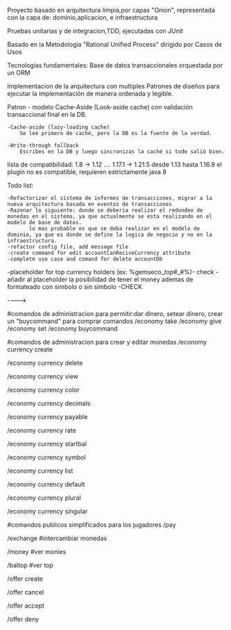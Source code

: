 Proyecto basado en arquitectura limpia,por capas "Onion", representada con la capa de: dominio,aplicacion, e infraestructura

Pruebas unitarias y de integracion,TDD, ejecutadas con JUnit

Basado en la Metodologia "Rational Unified Process" dirigido por Casos de Usos

Tecnologias fundamentales: Base de datos transaccionales orquestada por un ORM

Implementacion de la arquitectura con multiples Patrones de diseños para ejecutar la implementación de manera ordenada y legible.


Patron - modelo Cache-Aside (Look-aside cache) con validación transaccional final en la DB.

    -Cache-aside (lazy-loading cache)
        Se lee primero de caché, pero la DB es la fuente de la verdad.

    -Write-through fallback
        Escribes en la DB y luego sincronizas la caché si todo salió bien.

lista de compatibilidad: 1.8 -> 1.12 .... 1.17.1 -> 1.21.5
desde 1.13 hasta 1.16.9 el plugin no es compatible, requieren estrictamente java 8

Todo list:

    -Refactorizar el sistema de informes de transacciones, migrar a la nueva arquitectura basada en eventos de transacciones
    -Razonar lo siguiente: donde se deberia realizar el redondeo de monedas en el sistema, ya que actualmente se esta realizando en el modelo de base de datos.
           lo mas probable es que se deba realizar en el modelo de dominio, ya que es donde se define la logica de negocio y no en la infraestructura.
    -refactor config file, add message file
    -create command for edit accountCanReciveCurrency attribute
    -complete use case and comand for delete accountDb


-placeholder for top currency holders (ex: %gemseco_<currency>_top_#_#%)- check
-añadir al placeholder la posibilidad de tener el money ademas de formateado con simbolo o sin simbolo -CHECK


---->

#comandos de administracion para permitir:dar dinero, setear dinero, crear un "buycommand" para comprar comandos
/economy take
/economy give
/economy set
/economy buycommand

#comandos de administracion para crear y editar monedas
/economy currency create

/economy currency delete

/economy currency view

/economy currency color

/economy currency decimals

/economy currency payable

/economy currency rate

/economy currency startbal

/economy currency symbol

/economy currency list

/economy currency default

/economy currency plural

/economy currency singular

#comandos publicos simplificados para los jugadores
/pay

/exchange           #intercambiar monedas

/money            #ver monies

/baltop             #ver top


/offer create

/offer cancel

/offer accept

/offer deny